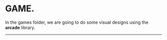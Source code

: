 # GAME.
In the games folder, we are going to do some visual designs using the **arcade** library.

---
